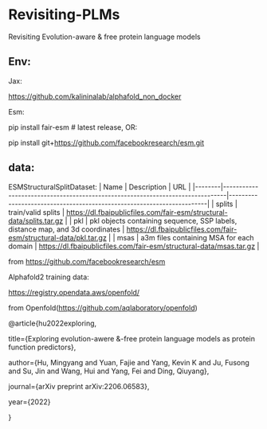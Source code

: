 # Revisiting-PLMs
Revisiting Evolution-aware &amp; free protein language models
## Env:
Jax:

https://github.com/kalininalab/alphafold_non_docker

Esm:

pip install fair-esm  # latest release, OR:

pip install git+https://github.com/facebookresearch/esm.git

## data:
ESMStructuralSplitDataset: 
| Name   | Description                                                                   | URL                                                                   |
|--------|-------------------------------------------------------------------------------|-----------------------------------------------------------------------|
| splits | train/valid splits                                                            | https://dl.fbaipublicfiles.com/fair-esm/structural-data/splits.tar.gz |
| pkl    | pkl objects containing sequence, SSP labels, distance map, and 3d coordinates | https://dl.fbaipublicfiles.com/fair-esm/structural-data/pkl.tar.gz    |
| msas   | a3m files containing MSA for each domain                                      | https://dl.fbaipublicfiles.com/fair-esm/structural-data/msas.tar.gz   |

from https://github.com/facebookresearch/esm

Alphafold2 training data: 

https://registry.opendata.aws/openfold/ 

from Openfold(https://github.com/aqlaboratory/openfold)

@article{hu2022exploring,

  title={Exploring evolution-awere \&-free protein language models as protein function predictors},
  
  author={Hu, Mingyang and Yuan, Fajie and Yang, Kevin K and Ju, Fusong and Su, Jin and Wang, Hui and Yang, Fei and Ding, Qiuyang},
  
  journal={arXiv preprint arXiv:2206.06583},
  
  year={2022}
  
}
